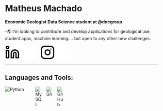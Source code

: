 # Matheus Machado

**Economic Geologist**
**Data Science student at @dncgroup**

-🌎 I'm looking to contribute and develop applications for geological use, student apps, machine learning.... but open to any other new challenges.

[![website](./img/linkedin-light.svg)](https://www.linkedin.com/in/mattlamachado/#gh-light-mode-only)
[![website](./img/linkedin-dark.svg)](https://www.linkedin.com/in/mattlamachado/#gh-dark-mode-only)
&nbsp;&nbsp;
[![website](./img/instagram-light.svg)](https://www.instagram.com/matt_machado/#gh-light-mode-only)
[![website](./img/instagram-dark.svg)](https://www.instagram.com/matt_machado/#gh-dark-mode-only)

---

## Languages and Tools:

<!--[<img align="left" alt="MongoDB" width="26px" src="https://cdn.jsdelivr.net/gh/devicons/devicon/icons/mongodb/mongodb-original.svg" style="padding-right:10px;" />][webdevplaylist]
</details>
[images]: https://github.com/mattlamachado/mattlamachado/tree/master/img
-->

<img align="left" alt="Python" width="90px" src="https://www.python.org/static/community_logos/python-logo-generic.svg" style="padding-right:10px;" />
<img align="left" alt="MySQL" width="26px" src="https://cdn.jsdelivr.net/gh/devicons/devicon/icons/mysql/mysql-original.svg" style="padding-right:10px;" />
<img align="left" alt="Git" width="26px" src="https://cdn.jsdelivr.net/gh/devicons/devicon/icons/git/git-original.svg" style="padding-right:10px;" />
<img align="left" alt="GitHub" width="26px" src="https://user-images.githubusercontent.com/3369400/139447912-e0f43f33-6d9f-45f8-be46-2df5bbc91289.png" style="padding-right:10px;" />


